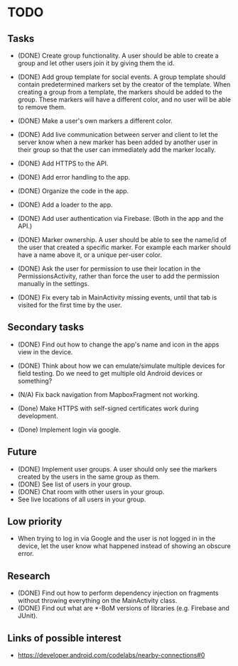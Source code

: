 # TODO

## Tasks

- (DONE) Create group functionality. A user should be able to create a group and let other users join it by
  giving them the id.
- (DONE) Add group template for social events. A group template should contain predetermined markers set by
  the creator of the template. When creating a group from a template, the markers should be added
  to the group. These markers will have a different color, and no user will be able to remove them.

- (DONE) Make a user's own markers a different color.
- (DONE) Add live communication between server and client to let the server know when a new marker
  has been
  added by another user in their group so that the user can immediately add the marker locally.
- (DONE) Add HTTPS to the API.
- (DONE) Add error handling to the app.
- (DONE) Organize the code in the app.
- (DONE) Add a loader to the app.
- (DONE) Add user authentication via Firebase. (Both in the app and the API.)
- (DONE) Marker ownership. A user should be able to see the name/id of the user that
  created a specific marker. For example each marker should have a name above it, or a unique
  per-user color.
- (DONE) Ask the user for permission to use their location in the PermissionsActivity, rather than
  force the user to add the permission manually in the settings.
- (DONE) Fix every tab in MainActivity missing events, until that tab is visited for the first time
  by the user.

## Secondary tasks

- (DONE) Find out how to change the app's name and icon in the apps view in the device.
- (DONE) Think about how we can emulate/simulate multiple devices for field testing. Do we need to get
  multiple old Android devices or something?

- (N/A) Fix back navigation from MapboxFragment not working.
- (Done) Make HTTPS with self-signed certificates work during development.
- (Done) Implement login via google.

## Future

- (DONE) Implement user groups. A user should only see the markers created by the users in the same
  group
  as them.
- (DONE) See list of users in your group.
- (DONE) Chat room with other users in your group.
- See live locations of all users in your group.

## Low priority

- When trying to log in via Google and the user is not logged in in the device, let the user know
  what happened instead of showing an obscure error.

## Research

- (DONE) Find out how to perform dependency injection on fragments without throwing everything on
  the MainActivity class.
- (DONE) Find out what are *-BoM versions of libraries (e.g. Firebase and JUnit).

## Links of possible interest

- https://developer.android.com/codelabs/nearby-connections#0
